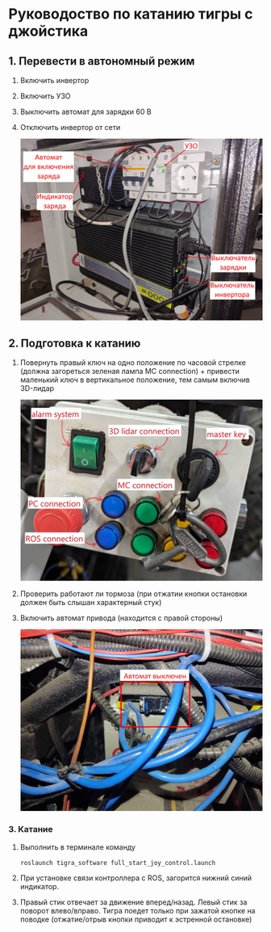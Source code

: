 # Руководоство по катанию тигры с джойстика

## 1. Перевести в автономный режим

1. Включить инвертор

2. Включить УЗО

3. Выключить автомат для зарядки 60 В

4. Отключить инвертор от сети

    <p align=center>
        <img src="guide/power_box.jpg" width=900/>
    </p>

## 2. Подготовка к катанию

1. Повернуть правый ключ на одно положение по часовой стрелке (должна загореться зеленая лампа MC connection) + привести маленький ключ в вертикальное положение, тем самым включив 3D-лидар

    <p align=center>
        <img src="guide/indicators_key.jpg" width="900/">
    </p>

2. Проверить работают ли тормоза (при отжатии кнопки остановки должен быть слышан характерный стук)

3. Включить автомат привода (находится с правой стороны)
    <p align=center>
        <img src="guide/engine_power.jpg" width=900/>
    </p>

### 3. Катание

1. Выполнить в терминале команду

    ```bash
    roslaunch tigra_software full_start_joy_control.launch
    ```

2. При установке связи контроллера с ROS, загорится нижний синий индикатор.

3. Правый стик отвечает за движение вперед/назад. Левый стик за поворот влево/вправо. Тигра поедет только при зажатой кнопке на поводке (отжатие/отрыв кнопки приводит к эстренной остановке)